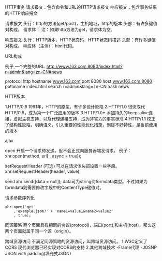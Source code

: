 HTTP事务
	请求报文：包含命令和URL的HTTP请求报文
	响应报文：包含事务结果的HTTP响应报文

请求报文
	头行：http的方法(get/post)，主机地址，http的版本
	头部：有许多键值对构成。
	请求体：
注：如果http方法为get，请求体为空。
	
响应报文
	头行：HTTP版本，HTTP状态码，HTTP状态码描述
	头部：有许多键值对构成。
	响应体（主体）：html代码。

URL构成

例子,一个完整的URL:
http://www.163.com:8080/index.html?r=admin&lang=zn-CN#news

protocol						http
hostname						www.163.com
port								8080
host								www.163.com:8080
pathname						index.html
search							r=admin&lang=zn-CN
hash								news


HTTP版本

1.HTTP/0.9
	1991年，HTTP的原型，有许多设计缺陷
2.HTTP/1.0
	很快取代HTTP/0.9，成为第一个广泛应用的版本
3.HTTP/1.0+
	添加持久的keep-alive连接，虚拟主机支持，以及代理连接支持，成为非官方的事实标准
4.HTTP/1.1
	校正了结构性缺陷，明确语义，引入重要的性能优化措施，删除不好特性，是当前使用的版本



ajax

open
开启一个请求待发送。但不会正式向服务器端发请求。
	例子：xhr.open(method, url[ , async = true]);
	
setRequestHeader (可选)
可以在请求体头部设置一些字段。
	xhr.setRequestHeader(header, value);


send
	xhr.send([data = null]);
	data可为string何formdata类型。不过如果为formdata则需要修改字段中的ContentType键值对。

请求参数序列化

	xhr.open('get'
		,'example.json?' + 'name1=value1&name2=value2'
		, true);

同源策略
两个页面具有相同的协议(protocol)，端口(port),和主机(host)，那么这两个页面就属于同一个源（origin）。

跨域资源访问
	不满足同源策略的资源访问，叫跨域资源访问。
	1.W3C定义了CORS
		现代浏览器已经实现对CORS的支持
	2.其他跨域技术
		-Frame代理
		-JOSNP
			JSON with padding(填充式JSON)
			<script>可以跨域
			请求一段js代码
		-Comet
		-Web Sockets
		...













